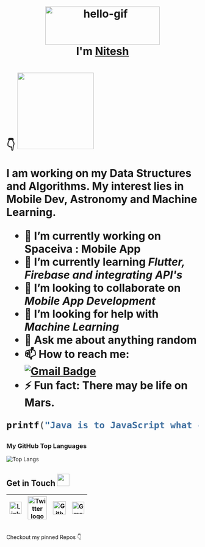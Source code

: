 <h1 align="center"> <img src="https://github.com/sainiteshb/sainiteshb/blob/master/assets/hello.gif" alt="hello-gif" width="300px" height="100px" ><br >I'm <a href="https://www.linkedin.com/in/sai-nitesh-684b271a5"> Nitesh </a> </h1>

<h1 Download Spaceiva - The Astronomy App > 👇
<a href="https://play.google.com/store/apps/details?id=nitesh.spaceiva"><img src="https://play.google.com/intl/en_us/badges/static/images/badges/en_badge_web_generic.png" width="200"></img></a>

I am working on my **Data Structures** and **Algorithms**. My interest lies in **Mobile Dev**, **Astronomy** and **Machine Learning**.

- 🔭 I’m currently working on **Spaceiva : Mobile App**
- 🌱 I’m currently learning  *Flutter, Firebase and integrating API's*
- 👯 I’m looking to collaborate on *Mobile App Development* 
- 🤔 I’m looking for help with *Machine Learning*
- 💬 Ask me about **anything random**
- 📫 How to reach me: [![Gmail Badge](https://img.shields.io/badge/-sainitesh321@gmail.com-c14438?style=flat-square&logo=Gmail&logoColor=white&link=mailto:sainitesh321@gmail.com)](mailto:sainitesh321@gmail.com)
- ⚡ Fun fact: There may be life on Mars.

```C
printf("Java is to JavaScript what car is to Carpet.");
```

### My GitHub Top Languages 
![Top Langs](https://github-readme-stats.vercel.app/api/top-langs/?username=sainiteshb&hide=css,html&layout=compact&theme=dracula)
<br>
<h2>
Get in Touch <img src="https://github.com/sainiteshb/sainiteshb/blob/master/assets/Handshake.gif" height="32px">
</h2>

| [<img src="https://github.com/sainiteshb/sainiteshb/blob/master/assets/Linkedin.svg" alt="Linkedin Logo" width="32">](https://www.linkedin.com/in/sai-nitesh-684b271a5) |  [<img src="https://github.com/sainiteshb/sainiteshb/blob/master/assets/twitter.svg" alt="Twitter logo" width="50" height="60">](https://twitter.com/SaiNitesh13)| [<img src="https://cdn.svgporn.com/logos/github-icon.svg" alt="Github logo" width="34">](https://github.com/sainiteshb) | [<img src="https://github.com/sainiteshb/sainiteshb/blob/master/assets/Gmail.svg" alt="Gmail logo" height="32">](mailto:sainitesh321@gmail.com)
|:---:|:---:|:---:|:---:|

<br>
Checkout my pinned Repos 👇
